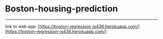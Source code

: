 # Boston-housing-prediction
---
link to web app: [https://boston-regression-is436.herokuapp.com/](https://boston-regression-is436.herokuapp.com/)

